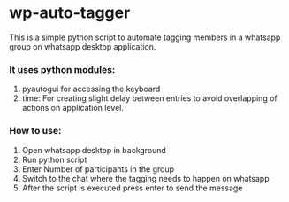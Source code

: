 # wp-auto-tagger

This is a simple python script to automate tagging members in a whatsapp group on whatsapp desktop application.

### It uses python modules:
1. pyautogui for accessing the keyboard
2. time: For creating slight delay between entries to avoid overlapping of actions on application level.

### How to use:

1. Open whatsapp desktop in background
2. Run python script
3. Enter Number of participants in the group
4. Switch to the chat where the tagging needs to happen on whatsapp
5. After the script is executed press enter to send the message